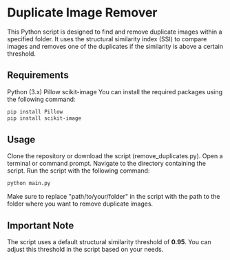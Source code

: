 # Duplicate Image Remover
This Python script is designed to find and remove duplicate images
 within a specified folder. It uses the structural similarity index (SSI)
 to compare images and removes one of the duplicates if the similarity is above a certain threshold.

## Requirements
Python (3.x)
Pillow
scikit-image
You can install the required packages using the following command:

```bash
pip install Pillow 
pip install scikit-image
```

## Usage
Clone the repository or download the script (remove_duplicates.py).
Open a terminal or command prompt.
Navigate to the directory containing the script.
Run the script with the following command:
```bash
python main.py
```
Make sure to replace "path/to/your/folder" in the script with the path to the folder where you want to remove duplicate images.

## Important Note
The script uses a default structural similarity threshold of __0.95__. You can adjust this threshold in the script based on your needs.
